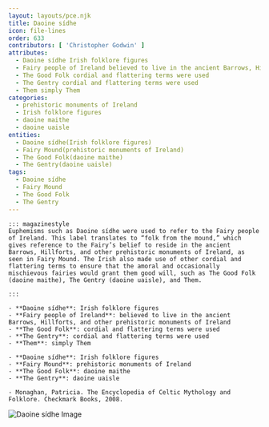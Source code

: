 ```yaml
---
layout: layouts/pce.njk
title: Daoine sídhe
icon: file-lines
order: 633
contributors: [ 'Christopher Godwin' ]
attributes:
  - Daoine sídhe Irish folklore figures
  - Fairy people of Ireland believed to live in the ancient Barrows, Hillforts, and other prehistoric monuments of Ireland
  - The Good Folk cordial and flattering terms were used
  - The Gentry cordial and flattering terms were used
  - Them simply Them
categories:
  - prehistoric monuments of Ireland
  - Irish folklore figures
  - daoine maithe
  - daoine uaisle
entities:
  - Daoine sídhe(Irish folklore figures)
  - Fairy Mound(prehistoric monuments of Ireland)
  - The Good Folk(daoine maithe)
  - The Gentry(daoine uaisle)
tags:
  - Daoine sídhe
  - Fairy Mound
  - The Good Folk
  - The Gentry
---
```

``` tab [group1:Info]
::: magazinestyle
Euphemisms such as Daoine sídhe were used to refer to the Fairy people of Ireland. This label translates to “folk from the mound,” which gives reference to the Fairy’s belief to reside in the ancient Barrows, Hillforts, and other prehistoric monuments of Ireland, as seen in Fairy Mound. The Irish also made use of other cordial and flattering terms to ensure that the amoral and occasionally mischievous fairies would grant them good will, such as The Good Folk (daoine maithe), The Gentry (daoine uaisle), and Them.

:::
```
``` tab [group1:Attributes]
- **Daoine sídhe**: Irish folklore figures
- **Fairy people of Ireland**: believed to live in the ancient Barrows, Hillforts, and other prehistoric monuments of Ireland
- **The Good Folk**: cordial and flattering terms were used
- **The Gentry**: cordial and flattering terms were used
- **Them**: simply Them
```
``` tab [group1:Entities]
- **Daoine sídhe**: Irish folklore figures
- **Fairy Mound**: prehistoric monuments of Ireland
- **The Good Folk**: daoine maithe
- **The Gentry**: daoine uaisle
```
``` tab [group1:Sources]
- Monaghan, Patricia. The Encyclopedia of Celtic Mythology and Folklore. Checkmark Books, 2008.
```
![Daoine sídhe Image](https://upload.wikimedia.org/wikipedia/commons/thumb/6/65/Four_Provinces_Flag.svg/1200px-Four_Provinces_Flag.svg.png)
